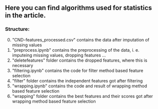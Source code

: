## Here you can find algorithms used for statistics in the article.

### Structure:
0. "CND-features_processed.csv" contains the data after imputation of missing values
1. "preprocess.ipynb" contains the preprocessing of the data, i. e. imputeing missing values, dropping features ...
2. "deletefeatures" folder contains the dropped features, where this is necessary
3. "filtering.ipynb" contains the code for filter method based feature selection
4. "filter" folder contains the independent features got after filtering
5. "wrapping.ipynb" contains the code and result of wrapping method based feature selection
6. "wrapping" folder contains the best features and their scores got after wrapping method based feature selection
